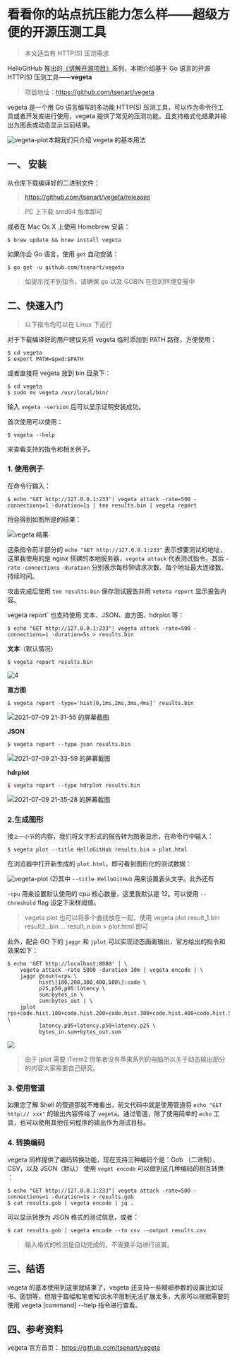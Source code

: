 # 看看你的站点抗压能力怎么样——超级方便的开源压测工具

> 本文适合有 HTTP(S) 压测需求

HelloGitHub 推出的[《讲解开源项目》](https://github.com/HelloGitHub-Team/Article)系列，本期介绍基于 Go 语言的开源 HTTP(S) 压测工具——**vegeta**

> 项目地址：https://github.com/tsenart/vegeta

vegeta 是一个用 Go 语言编写的多功能 HTTP(S) 压测工具，可以作为命令行工具或者开发库进行使用，vegeta 提供了常见的压测功能，且支持格式化结果并输出为图表或动态显示当前结果。

![vegeta-plot](images/1.png)本期我们只介绍 vegeta 的基本用法

## 一、 安装

从仓库下载编译好的二进制文件：

> https://github.com/tsenart/vegeta/releases

> PC 上下载 amd64 版本即可

或者在 Mac Os X 上使用 Homebrew 安装：

```shell
$ brew update && brew install vegeta
```

如果你会 Go 语言，使用 `get` 自动安装：

```shell
$ go get -u github.com/tsenart/vegeta
```

> 如提示找不到指令，请确保 go 以及 GOBIN 在您的环境变量中

## 二、快速入门

> 以下指令均可以在 Linux 下运行

对于下载编译好的用户建议先将 vegeta 临时添加到 PATH 路径，方便使用：

```shell
$ cd vegeta
$ export PATH=$pwd:$PATH
```

或者直接将 vegeta 放到 bin 目录下：

```shell
$ cd vegeta
$ sudo mv vegeta /usr/local/bin/
```

输入 `vegeta -version` 后可以显示证明安装成功。

首次使用可以使用：

```shell
$ vegeta --help
```

来查看支持的指令和相关例子。

### 1. 使用例子

在命令行输入：

```shell
$ echo "GET http://127.0.0.1:233"| vegeta attack -rate=500 -connections=1 -duration=1s | tee results.bin | vegeta report
```

将会得到如图所是的结果：

![vegeta 结果](images/2.png)

这条指令前半部分的 `echo "GET http://127.0.0.1:233"` 表示想要测试的地址，这里我使用的是 nginx 搭建的本地服务器，`vegeta attack` 代表测试指令，其后 `-rate` `-connections` `-duration` 分别表示每秒钟请求次数、每个地址最大连接数、持续时间。

攻击完成后使用 `tee results.bin` 保存测试报告并用 `veteta report` 显示报告内容。

vegeta report` 也支持使用 文本、JSON、直方图、hdrplot 等：

```shell
$ echo "GET http://127.0.0.1:233"| vegeta attack -rate=500 -connections=1 -duration=5s > results.bin
```

**文本**（默认情况）

```shell
$ vegeta report results.bin
```

![4](images/3.png)

**直方图**

```shell
$ vegeta report -type='hist[0,1ms,2ms,3ms,4ms]' results.bin
```

![2021-07-09 21-31-55 的屏幕截图](images/4.png)

**JSON**

```shell
$ vegeta report --type json results.bin
```

![2021-07-09 21-33-59 的屏幕截图](images/5.png)

**hdrplot**

```shell
$ vegeta report --type hdrplot results.bin
```

![2021-07-09 21-35-28 的屏幕截图](images/6.png)

###  2.生成图形

接`上一小节`的内容，我们将文字形式的报告转为图表显示，在命令行中输入：

```shell
$ vegeta plot --title HelloGitHub results.bin > plot.html
```

在浏览器中打开新生成的 `plot.html`，即可看到图形化的测试数据：

![vegeta-plot (2)](images/7.png)其中 `--title HelloGitHub` 用来设置表头文字。此外还有

`-cpu` 用来设置默认使用的 cpu 核心数量，这里我默认是 12。可以使用 `--threshold` flag 设定下采样阈值。

> vegeta plot 也可以将多个曲线放在一起，使用 vegeta plot result_1.bin result2_.bin ... result_n.bin > plot.html 即可

此外，配合 GO 下的 `jaggr` 和 `jplot` 可以实现动态画面输出，官方给出的指令和效果如下：

```shell
$ echo 'GET http://localhost:8080' | \
    vegeta attack -rate 5000 -duration 10m | vegeta encode | \
    jaggr @count=rps \
          hist\[100,200,300,400,500\]:code \
          p25,p50,p95:latency \
          sum:bytes_in \
          sum:bytes_out | \
    jplot rps+code.hist.100+code.hist.200+code.hist.300+code.hist.400+code.hist.500 \
          latency.p95+latency.p50+latency.p25 \
          bytes_in.sum+bytes_out.sum

```



![](https://camo.githubusercontent.com/3f2f6f8c06069ed2e2462e01a819ade045cf6cd242f52fe329a65c91cde518ca/68747470733a2f2f692e696d6775722e636f6d2f747442447351532e676966)

> 由于 jplot 需要 iTerm2 但笔者没有苹果系列的电脑所以关于动态输出部分的内容大家需要自己研究。

### 3. 使用管道

如果您了解 Shell 的管道那就不难看出，前文代码中就是使用管道将 `echo "GET http:// xxx"` 的输出内容传给了 `vegeta`。通过管道，除了使用简单的 `echo` 工具，也可以使用其他任何程序的输出作为测试目标。

### 4. 转换编码

vegeta 同样提供了编码转换功能，现在支持三种编码个是：Gob （二进制），CSV，以及 JSON（默认） 使用 `veget encode`  可以做到这几种编码的相互转换 ：

```shell
$ echo "GET http://127.0.0.1:233"| vegeta attack -rate=500 -connections=1 -duration=1s > results.gob
$ cat results.gob | vegeta encode | jq .
```

可以显示转换为 JSON 格式的测试信息，或者：

```shell
$ cat results.gob | vegeta encode --to csv --output results.csv
```

> 输入格式的检测是自动完成的，不需要手动进行设置。

## 三、结语

vegeta 的基本使用到这里就结束了，vegeta 还支持一些精细参数的设置比如证书、密钥等，但限于篇幅和笔者知识水平限制无法扩展太多，大家可以根据需要的使用 vegeta [command] --help 指令进行查看。

## 四、参考资料

vegeta 官方首页： https://github.com/tsenart/vegeta

